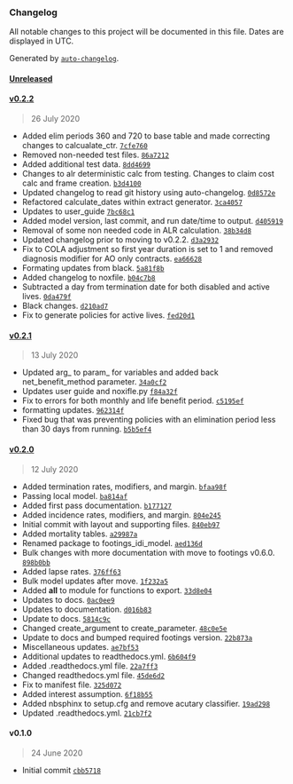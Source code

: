 ### Changelog

All notable changes to this project will be documented in this file. Dates are displayed in UTC.

Generated by [`auto-changelog`](https://github.com/CookPete/auto-changelog).

#### [Unreleased](https://github.com/dustindall/footings-idi-model/compare/v0.2.2...HEAD)

#### [v0.2.2](https://github.com/dustindall/footings-idi-model/compare/v0.2.1...v0.2.2)

> 26 July 2020

- Added elim periods 360 and 720 to base table and made correcting changes to calcualate_ctr. [`7cfe760`](https://github.com/dustindall/footings-idi-model/commit/7cfe7604a0a201271f45e9fbf0a01bb21a1257b8)
- Removed non-needed test files. [`86a7212`](https://github.com/dustindall/footings-idi-model/commit/86a7212c192a48b69a307d0a410f0bf406cc5d1b)
- Added additional test data. [`8dd4699`](https://github.com/dustindall/footings-idi-model/commit/8dd469993e7e62019a5e1f7e2e9b59624e491451)
- Changes to alr deterministic calc from testing. Changes to claim cost calc and frame creation. [`b3d4100`](https://github.com/dustindall/footings-idi-model/commit/b3d4100ef0a320f0c062e147b7a6d12b3e4f402e)
- Updated changelog to read git history using auto-changelog. [`0d8572e`](https://github.com/dustindall/footings-idi-model/commit/0d8572ed65ee2aae0fbd9f90feb2a9ead566a130)
- Refactored calculate_dates within extract generator. [`3ca4057`](https://github.com/dustindall/footings-idi-model/commit/3ca40579796ed50714519a62af1dd620bcb8da5d)
- Updates to user_guide [`7bc68c1`](https://github.com/dustindall/footings-idi-model/commit/7bc68c12724dd2fe9de1e67a726f4cc9c2cd9973)
- Added model version, last commit, and run date/time to output. [`d405919`](https://github.com/dustindall/footings-idi-model/commit/d405919228e6eb427ff68a0801b369a378494d86)
- Removal of some non needed code in ALR calculation. [`38b34d8`](https://github.com/dustindall/footings-idi-model/commit/38b34d813e906f1d697ebe5d56f8896e8aaf4267)
- Updated changelog prior to moving to v0.2.2. [`d3a2932`](https://github.com/dustindall/footings-idi-model/commit/d3a2932aff4a0c7fbb90fbfe2c1b56c07973e1eb)
- Fix to COLA adjustment so first year duration is set to 1 and removed diagnosis modifier for AO only contracts. [`ea66628`](https://github.com/dustindall/footings-idi-model/commit/ea6662833ecf9197489fa7b39dc73324eca05160)
- Formating updates from black. [`5a81f8b`](https://github.com/dustindall/footings-idi-model/commit/5a81f8b4307adf74af906ff2ea0bc93252ea75b3)
- Added changelog to noxfile. [`b04c7b8`](https://github.com/dustindall/footings-idi-model/commit/b04c7b8199589785cff41fcb52384ce04d27ee8a)
- Subtracted a day from termination date for both disabled and active lives. [`0da479f`](https://github.com/dustindall/footings-idi-model/commit/0da479f221c9aeeb16a1e7d3593bb2458e0d7ae3)
- Black changes. [`d210ad7`](https://github.com/dustindall/footings-idi-model/commit/d210ad78fcdde3102a1ccdce8e7977c3f4283678)
- Fix to generate policies for active lives. [`fed20d1`](https://github.com/dustindall/footings-idi-model/commit/fed20d164356750a356a370302b4d2e76fa7ae93)

#### [v0.2.1](https://github.com/dustindall/footings-idi-model/compare/v0.2.0...v0.2.1)

> 13 July 2020

- Updated arg_ to param_ for variables and added back net_benefit_method parameter. [`34a0cf2`](https://github.com/dustindall/footings-idi-model/commit/34a0cf270245336e31fac934d077bd67a61ea7e4)
- Updates user guide and noxifle.py [`f84a32f`](https://github.com/dustindall/footings-idi-model/commit/f84a32fb97f07dbc19fe204890adb6e4c0f4891b)
- Fix to errors for both monthly and life benefit period. [`c5195ef`](https://github.com/dustindall/footings-idi-model/commit/c5195ef233eab4a39eb21c8175c37cc816a0bb63)
- formatting updates. [`962314f`](https://github.com/dustindall/footings-idi-model/commit/962314f89437dd538a1c095f77ec6a7aee0b6c02)
- Fixed bug that was preventing policies with an elimination period less than 30 days from running. [`b5b5ef4`](https://github.com/dustindall/footings-idi-model/commit/b5b5ef4f7738b6a173b9ada40a25f6ddbb8f670f)

#### [v0.2.0](https://github.com/dustindall/footings-idi-model/compare/v0.1.0...v0.2.0)

> 12 July 2020

- Added termination rates, modifiers, and margin. [`bfaa98f`](https://github.com/dustindall/footings-idi-model/commit/bfaa98f84ea6cb7d9b1b372bd585181060c0be01)
- Passing local model. [`ba814af`](https://github.com/dustindall/footings-idi-model/commit/ba814afb2d280b6db850a6109b7e9da9f4748e94)
- Added first pass documentation. [`b177127`](https://github.com/dustindall/footings-idi-model/commit/b17712715b1c7b986e5d47227203b5c3371f428a)
- Added incidence rates, modifiers, and margin. [`804e245`](https://github.com/dustindall/footings-idi-model/commit/804e245ab700362c5b3755c82246816c836d610d)
- Initial commit with layout and supporting files. [`840eb97`](https://github.com/dustindall/footings-idi-model/commit/840eb97a31980e4724f6dadcc0ce67164af90991)
- Added mortality tables. [`a29987a`](https://github.com/dustindall/footings-idi-model/commit/a29987a1cb9a730a20ff1b66bf75ca54ba062601)
- Renamed package to footings_idi_model. [`aed136d`](https://github.com/dustindall/footings-idi-model/commit/aed136dafc8f8fb6fc86755c626f947dc13badc2)
- Bulk changes with more documentation with  move to footings v0.6.0. [`898b0bb`](https://github.com/dustindall/footings-idi-model/commit/898b0bb87d7a525367f71eccad4ea35005e40702)
- Added lapse rates. [`376ff63`](https://github.com/dustindall/footings-idi-model/commit/376ff6399aa32761828e658a816b29210241d617)
- Bulk model updates after move. [`1f232a5`](https://github.com/dustindall/footings-idi-model/commit/1f232a5c3a55bd0dd42b3faaad3530fede65707c)
- Added __all__ to module for functions to export. [`33d8e04`](https://github.com/dustindall/footings-idi-model/commit/33d8e04929d06e0efb035bc295c969ea2ace5578)
- Updates to docs. [`0ac0ee9`](https://github.com/dustindall/footings-idi-model/commit/0ac0ee9dedb77ff6c84f3dd014f9c3c2e2609e81)
- Updates to documentation. [`d016b83`](https://github.com/dustindall/footings-idi-model/commit/d016b83c2d18a1baf47e41637954e2d63b706c60)
- Update to docs. [`5814c9c`](https://github.com/dustindall/footings-idi-model/commit/5814c9ca0073309d1444c97fba0f5f4fef22ee8e)
- Changed create_argument to create_parameter. [`48c0e5e`](https://github.com/dustindall/footings-idi-model/commit/48c0e5e0500fc7901b409262c0b840d590837039)
- Update to docs and bumped required footings version. [`22b873a`](https://github.com/dustindall/footings-idi-model/commit/22b873a7da1b3055fce33c2bcb92c6a10a93a43d)
- Miscellaneous updates. [`ae7bf53`](https://github.com/dustindall/footings-idi-model/commit/ae7bf53a111ac534a49bfa025f75eedc42264a33)
- Additional updates to readthedocs.yml. [`6b604f9`](https://github.com/dustindall/footings-idi-model/commit/6b604f96231e5d10161bd0b6e58aa6a654633451)
- Added .readthedocs.yml file. [`22a7ff3`](https://github.com/dustindall/footings-idi-model/commit/22a7ff31eece515343530cdb6698f934a9da2a24)
- Changed readthedocs.yml file. [`45de6d2`](https://github.com/dustindall/footings-idi-model/commit/45de6d2e11dcc15dbbdbac0751119d8e67bbb69e)
- Fix to manifest file. [`325d072`](https://github.com/dustindall/footings-idi-model/commit/325d072a936289af5eb0497691bd170166f22aa7)
- Added interest assumption. [`6f18b55`](https://github.com/dustindall/footings-idi-model/commit/6f18b5559db8719a1a67cd6b51cc62b16f7e7d28)
- Added nbsphinx to setup.cfg and remove acutary classifier. [`19ad298`](https://github.com/dustindall/footings-idi-model/commit/19ad2986a61438943bb6e564a888b8bbbbc90880)
- Updated .readthedocs.yml. [`21cb7f2`](https://github.com/dustindall/footings-idi-model/commit/21cb7f2cc111ab91ef4da701a7a151d87e4be6d6)

#### v0.1.0

> 24 June 2020

- Initial commit [`cbb5718`](https://github.com/dustindall/footings-idi-model/commit/cbb5718e09469e5310f9d400a330e2d68227ed5a)

